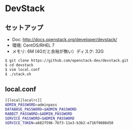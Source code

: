 # DevStack

## セットアップ
* Doc: http://docs.openstack.org/developer/devstack/
* 環境: CentOS/RHEL 7
* メモリ: 6M (4Gだと余裕が無い）ディスク: 32G

``` bash
$ git clone https://github.com/openstack-dev/devstack.git
$ cd devstack
$ vim local.conf
$ ./stack.sh
```

## local.conf
``` bash
[[local|localrc]]
ADMIN_PASSWORD=adminpass
DATABASE_PASSWORD=$ADMIN_PASSWORD
RABBIT_PASSWORD=$ADMIN_PASSWORD
SERVICE_PASSWORD=$ADMIN_PASSWORD
SERVICE_TOKEN=a682f596-76f3-11e3-b3b2-e716f9080d50
```
